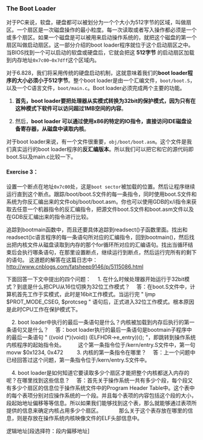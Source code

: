 ### The Boot Loader
对于PC来说，软盘，硬盘都可以被划分为一个个大小为512字节的区域，叫做扇区。一个扇区是一次磁盘操作的最小粒度。每一次读取或者写入操作都必须是一个或多个扇区。如果一个磁盘是可以被用来启动操作系统的，就把这个磁盘的第一个扇区叫做启动扇区。这一部分介绍的boot loader程序就位于这个启动扇区之中。当BIOS找到一个可以启动的软盘或硬盘后，它就会把这 **512字节** 的启动扇区加载到内存地址`0x7c00~0x7dff`这个区域内。

对于6.828，我们将采用传统的硬盘启动机制，这就意味着我们的**boot loader程序的大小必须小于512字节**。整个boot loader是由一个汇编文件，`boot/boot.S`，以及一个C语言文件，`boot/main.c`。Boot loader必须完成两个主要的功能。

 1. **首先，boot loader要把处理器从实模式转换为32bit的保护模式，因为只有在这种模式下软件可以访问超过1MB空间的内容**。

 2. 然后，**boot loader 可以通过使用x86的特定的IO指令，直接访问IDE磁盘设备寄存器，从磁盘中读取内核**。

对于boot loader来说，有一个文件很重要，`obj/boot/boot.asm`。这个文件是我们真实运行的boot loader程序的**反汇编版本**。所以我们可以把它和它的源代码即boot.S以及main.c比较一下。

#### Exercise 3：

设置一个断点在地址`0x7c00`处，这是`boot sector`被加载的位置。然后让程序继续运行直到这个断点。跟踪/boot/boot.S文件的每一条指令，同时使用boot.S文件和系统为你反汇编出来的文件obj/boot/boot.asm。你也可以使用GDB的x/i指令来获取去任意一个机器指令的反汇编指令，把源文件boot.S文件和boot.asm文件以及在GDB反汇编出来的指令进行比较。

追踪到bootmain函数中，而且还要具体追踪到readsect()子函数里面。找出和readsect()c语言程序的每一条语句所对应的汇编指令，回到bootmain()，然后找出把内核文件从磁盘读取到内存的那个for循环所对应的汇编语句。找出当循环结束后会执行哪条语句，在那里设置断点，继续运行到断点，然后运行完所有的剩下的语句。
这道题的解答在这篇日志中：http://www.cnblogs.com/fatsheep9146/p/5115086.html

下面回答一下文中提出的四个问题：
　1. 在什么时候处理器开始运行于32bit模式？到底是什么把CPU从16位切换为32位工作模式？
　答：在boot.S文件中，计算机首先工作于实模式，此时是16bit工作模式。当运行完 " ljmp $PROT_MODE_CSEG, $protcseg " 语句后，正式进入32位工作模式。根本原因是此时CPU工作在保护模式下。

　2. boot loader中执行的最后一条语句是什么？内核被加载到内存后执行的第一条语句又是什么？
　答：boot loader执行的最后一条语句是bootmain子程序中的最后一条语句 " ((void (*)(void)) (ELFHDR->e_entry))(); "，即跳转到操作系统内核程序的起始指令处。
　　   这个第一条指令位于/kern/entry.S文件中，第一句 movw $0x1234, 0x472
　　
   3. 内核的第一条指令在哪里？
　答：上一个问题中已经回答过这个问题，第一条指令位于/kern/entry.S文件中。

　4. boot loader是如何知道它要读取多少个扇区才能把整个内核都送入内存的呢？在哪里找到这些信息？
　答：首先关于操作系统一共有多少个段，每个段又有多少个扇区的信息位于操作系统文件中的Program Header Table中。这个表中的每个表项分别对应操作系统的一个段。并且每个表项的内容包括这个段的大小，段起始地址偏移等等信息。所以如果我们能够找到这个表，那么就能够通过表项所提供的信息来确定内核占用多少个扇区。
　　　那么关于这个表存放在哪里的信息，则是存放在操作系统内核映像文件的ELF头部信息中。


逻辑地址[段选择符：段内偏移地址]
